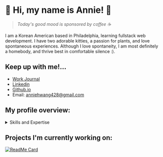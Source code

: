 # 🌱 Hi, my name is Annie! 🌱
> *Today's good mood is sponsored by coffee ☕️*

I am a Korean American based in Philadelphia, learning fullstack web development. I have two adorable kitties, a passion for plants, and love spontaneous experiences. Although I love spontaneity, I am most definitely a homebody, and thrive best in comfortable silence :).


Keep up with me!...
---
- [Work Journal](https://gist.github.com/anniejhwang/c44b9fac57481e8843b8dcbd366b6e8d)
- [Linkedin](www.linkedin.com/in/anniejhwang)
- [Github.io](https://anniejhwang.github.io/)
- Email: anniehwang428@gmail.com

## My profile overview: 

<details>
<summary>Skills and Expertise</summary>
<br>
1.   Languages
     - Ruby
     - Javascript
     - HTML
     - CSS
     - SQL
  <br>
2.   Frameworks
     - Ruby on Rails
     - React.js
     - Bootstrap
  <br>
3.   Databases/Libraries/Tools
     - Postgres
     - APIs
     - Node/npm
     - Git
     - GitHub
</details>

## Projects I'm currently working on: 

[![ReadMe Card](https://github-readme-stats.vercel.app/api/pin/?username=anniejhwang&repo=PlantCareApp)](https://github.com/anniejhwang/PlantCareApp)
